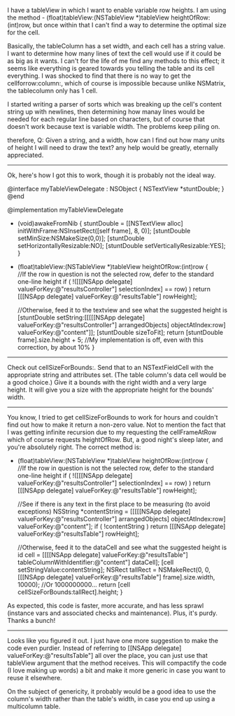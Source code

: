 I have a tableView in which I want to enable variable row heights.  I am using the method - (float)tableView:(NSTableView *)tableView heightOfRow:(int)row, but once within that I can't find a way to determine the optimal size for the cell. 

Basically, the tableColumn has a set width, and each cell has a string value.  I want to determine how many lines of text the cell would use if it could be as big as it wants.  I can't for the life of me find any methods to this effect; it seems like everything is geared towards you telling the table and its cell everything.  I was shocked to find that there is no way to get the cellforrow:column:, which of course is impossible because unlike NSMatrix, the tablecolumn only has 1 cell.

I started writing a parser of sorts which was breaking up the cell's content string up with newlines, then determining how manay lines would be needed for each regular line based on characters, but of course that doesn't work because text is variable width.  The problems keep piling on.

therefore, Q:  Given a string, and a width, how can I find out how many units of height I will need to draw the text?  any help would be greatly, eternally appreciated.

----

Ok, here's how I got this to work, though it is probably not the ideal way.

    
 
 @interface myTableViewDelegate : NSObject 
 {
 	NSTextView *stuntDouble;
 }
 @end
 
 
 @implementation myTableViewDelegate
 
 - (void)awakeFromNib
 {
 	stuntDouble = [[NSTextView alloc] initWithFrame:NSInsetRect([self frame], 8, 0)];
 		[stuntDouble setMinSize:NSMakeSize(0,0)];
 		[stuntDouble setHorizontallyResizable:NO];
 		[stuntDouble setVerticallyResizable:YES];
 }
 
 - (float)tableView:(NSTableView *)tableView heightOfRow:(int)row
 {	
 	//If the row in question is not the selected row, defer to the standard one-line height
 	if ( !([[[NSApp delegate] valueForKey:@"resultsController"] selectionIndex] == row) )
 		return [[[NSApp delegate] valueForKey:@"resultsTable"] rowHeight];
 	
 	//Otherwise, feed it to the textview and see what the suggested height is
 	[stuntDouble setString:[[[[[NSApp delegate] valueForKey:@"resultsController"] arrangedObjects] objectAtIndex:row] valueForKey:@"content"]];
 	[stuntDouble sizeToFit];
 	return [stuntDouble frame].size.height + 5; //My implementation is off, even with this correction, by about 10%
 }
 


----
Check out     cellSizeForBounds:. Send that to an NSTextFieldCell with the appropriate string and attributes set. (The table column's data cell would be a good choice.) Give it a bounds with the right width and a very large height. It will give you a size with the appropriate height for the bounds' width.

----
You know, I tried to get cellSizeForBounds to work for hours and couldn't find out how to make it return a non-zero value.  Not to mention the fact that I was getting infinite recursion due to my requesting the cellFrameAtRow which of course requests heightOfRow.  But, a good night's sleep later, and you're absolutely right.  The correct method is:

    
 - (float)tableView:(NSTableView *)tableView heightOfRow:(int)row
 {	
 	//If the row in question is not the selected row, defer to the standard one-line height
 	if ( !([[[NSApp delegate] valueForKey:@"resultsController"] selectionIndex] == row) )
 		return [[[NSApp delegate] valueForKey:@"resultsTable"] rowHeight];
 	
 	//See if there is any text in the first place to be measuring (to avoid exceptions)
 	NSString *contentString = [[[[[NSApp delegate] valueForKey:@"resultsController"] arrangedObjects] objectAtIndex:row] valueForKey:@"content"];
 	if ( !contentString )
 		return [[[NSApp delegate] valueForKey:@"resultsTable"] rowHeight];
 
 	//Otherwise, feed it to the dataCell and see what the suggested height is
 	id cell = [[[[NSApp delegate] valueForKey:@"resultsTable"] tableColumnWithIdentifier:@"content"] dataCell];
 		[cell setStringValue:contentString];
 	NSRect tallRect = NSMakeRect(0, 0, [[[NSApp delegate] valueForKey:@"resultsTable"] frame].size.width, 10000); //Or 1000000000...
 	return [cell cellSizeForBounds:tallRect].height;
 }


As expected, this code is faster, more accurate, and has less sprawl (instance vars and associated checks and maintenance).  Plus, it's purdy.  Thanks a bunch!

----
Looks like you figured it out. I just have one more suggestion to make the code even purdier. Instead of referring to     [[NSApp delegate] valueForKey:@"resultsTable"] all over the place, you can just use that     tableView argument that the method receives. This will compactify the code (I love making up words) a bit and make it more generic in case you want to reuse it elsewhere.

On the subject of genericity, it probably would be a good idea to use the column's width rather than the table's width, in case you end up using a multicolumn table.
